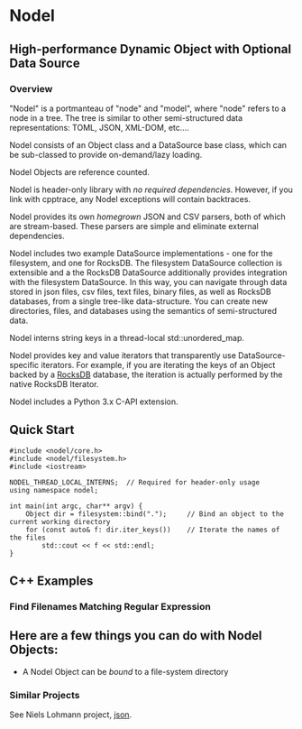 # Nodel
## High-performance Dynamic Object with Optional Data Source
### Overview
"Nodel" is a portmanteau of "node" and "model", where "node" refers to a node in a tree. The tree
is similar to other semi-structured data representations: TOML, JSON, XML-DOM, etc....

Nodel consists of an Object class and a DataSource base class, which can be sub-classed to provide 
on-demand/lazy loading.

Nodel Objects are reference counted.

Nodel is header-only library with *no required dependencies*. However, if you link with cpptrace,
any Nodel exceptions will contain backtraces.

Nodel provides its own *homegrown* JSON and CSV parsers, both of which are stream-based.  These
parsers are simple and eliminate external dependencies.

Nodel includes two example DataSource implementations - one for the filesystem, and one for RocksDB.
The filesystem DataSource collection is extensible and a the RocksDB DataSource additionally provides
integration with the filesystem DataSource.  In this way, you can navigate through data stored in
json files, csv files, text files, binary files, as well as RocksDB databases, from a single tree-like
data-structure.  You can create new directories, files, and databases using the semantics of
semi-structured data.

Nodel interns string keys in a thread-local std::unordered_map.

Nodel provides key and value iterators that transparently use DataSource-specific iterators.  For
example, if you are iterating the keys of an Object backed by a [RocksDB](https://rocksdb.org/) database,
the iteration is actually performed by the native RocksDB Iterator.

Nodel includes a Python 3.x C-API extension.

## Quick Start
```
#include <nodel/core.h>
#include <nodel/filesystem.h>
#include <iostream>

NODEL_THREAD_LOCAL_INTERNS;  // Required for header-only usage
using namespace nodel;

int main(int argc, char** argv) {
    Object dir = filesystem::bind(".");     // Bind an object to the current working directory
    for (const auto& f: dir.iter_keys())    // Iterate the names of the files
        std::cout << f << std::endl;
}
```

## C++ Examples
### Find Filenames Matching Regular Expression



Here are a few things you can do with Nodel Objects:
- 
- A Nodel Object can be *bound* to a file-system directory


### Similar Projects
See Niels Lohmann project, [json](https://github.com/nlohmann/json).
